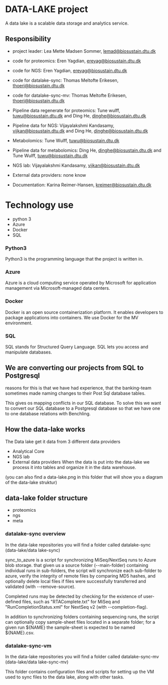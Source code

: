 # DATA-LAKE project
A data lake is a scalable data storage and analytics service.
 
## Responsibility
- project leader: Lea Mette Madsen Sommer, lemad@biosustain.dtu.dk
 
- code for proteomics: Eren Yagdian, ereyag@biosustain.dtu.dk
- code for NGS: Eren Yagdian, ereyag@biosustain.dtu.dk
- code for datalake-sync: Thomas Meltofte Erikesen, thoeri@biosustain.dtu.dk
- code for datalake-sync-mv: Thomas Meltofte Erikesen, thoeri@biosustain.dtu.dk
 
- Pipeline data regenerate for proteomics: Tune wulff, tuwu@biosustain.dtu.dk and Ding He, dinghe@biosustain.dtu.dk
- Pipeline data for NGS: Vijayalakshmi Kandasamy, vijkan@biosustain.dtu.dk and Ding He, dinghe@biosustain.dtu.dk
- Metabolomics: Tune Wulff, tuwu@biosustain.dtu.dk
- Pipeline data for metabolomics: Ding He, dinghe@biosustain.dtu.dk and Tune Wulff, tuwu@biosustain.dtu.dk
- NGS lab: Vijayalakshmi Kandasamy, vijkan@biosustain.dtu.dk
- External data providers: none know
 
- Documentation: Karina Reimer-Hansen, kreimer@biosustain.dtu.dk
 
# Technology use
- python 3
- Azure
- Docker
- SQL
 
### Python3
Python3 is the programming language that the project is written in.
 
### Azure
Azure is a cloud computing service operated by Microsoft for application management via Microsoft-managed data centers.
 
### Docker
Docker is an open source containerization platform.
It enables developers to package applications into containers.
We use Docker for the MV environment.
 
### SQL
SQL stands for Structured Query Language.
SQL lets you access and manipulate databases.
 
##  We are converting our projects from SQL to Postgresql
reasons for this is that we have had experience,
that the banking-team sometimes made naming changes to their Post Sql database tables.
 
This gives os mapping conflicts in our SQL database.
To solve this we want to convert our SQL database to a Postgresql database
so that we have one to one database relations with Benchling.
 
## How the data-lake works
The Data lake get it data from 3 different data providers
- Analytical Core
- NGS lab
- External data providers
When the data is put into the data-lake we process it into tables and organize it in the data warehouse.
 
(you can also find a data-lake.png in this folder that will show you a diagram of the data-lake struktur)
 
## data-lake folder structure
- proteomics
- ngs
- meta
 
### datalake-sync overview
In the data-lake repositories you will find a folder called datalake-sync (data-lake/data lake-sync)
 
sync_to_azure is a script for synchronizing MiSeq/NextSeq runs to Azure
blob storage.
that given us a source folder (--main-folder) containing individual runs
in sub-folders, the script will synchronize each sub-folder to azure, verify
the integrity of remote files by comparing MD5 hashes, and optionally delete
local files if files were successfully transferred and validated (with
--remove-source).
 
Completed runs may be detected by checking for the existence of user-defined
files, such as "RTAComplete.txt" for MiSeq and "RunCompletionStatus.xml" for
NextSeq v2 (with --completion-flag).
 
In addition to synchronizing folders containing sequencing runs, the script
can optionally copy sample-sheet files located in a separate folder; for a
given run ${NAME} the sample-sheet is expected to be named ${NAME}.csv.
 
### datalake-sync-vm
 
In the data-lake repositories you will find a folder called datalake-sync-mv (data-lake/data lake-sync-mv)
 
This folder contains configuration files and scripts for setting up the VM used to sync files to the data lake, along with other tasks.
 

